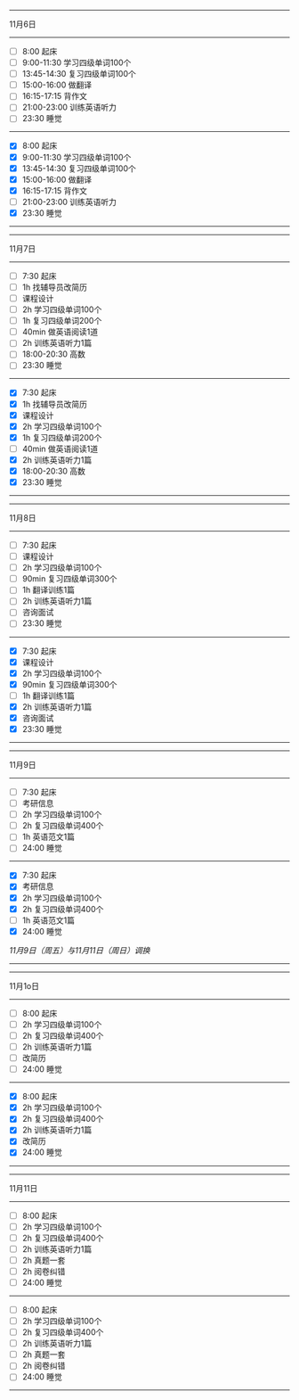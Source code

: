 ___
11月6日
***
- [ ] 8:00  起床
- [ ] 9:00-11:30  学习四级单词100个
- [ ] 13:45-14:30  复习四级单词100个
- [ ] 15:00-16:00  做翻译
- [ ] 16:15-17:15  背作文
- [ ] 21:00-23:00  训练英语听力
- [ ] 23:30  睡觉
***
- [x] 8:00  起床
- [x] 9:00-11:30  学习四级单词100个
- [x] 13:45-14:30  复习四级单词100个
- [x] 15:00-16:00  做翻译
- [x] 16:15-17:15  背作文
- [ ] 21:00-23:00  训练英语听力
- [x] 23:30  睡觉
___

___
11月7日
***
- [ ] 7:30  起床
- [ ] 1h 找辅导员改简历
- [ ] 课程设计
- [ ] 2h 学习四级单词100个
- [ ] 1h 复习四级单词200个
- [ ] 40min 做英语阅读1道
- [ ] 2h 训练英语听力1篇
- [ ] 18:00-20:30 高数
- [ ] 23:30 睡觉
***
- [x] 7:30  起床
- [x] 1h 找辅导员改简历
- [x] 课程设计
- [x] 2h 学习四级单词100个
- [x] 1h 复习四级单词200个
- [ ] 40min 做英语阅读1道
- [x] 2h 训练英语听力1篇
- [x] 18:00-20:30 高数
- [x] 23:30 睡觉
___

___
11月8日
***
- [ ] 7:30  起床
- [ ] 课程设计
- [ ] 2h 学习四级单词100个
- [ ] 90min 复习四级单词300个
- [ ] 1h 翻译训练1篇
- [ ] 2h 训练英语听力1篇
- [ ] 咨询面试
- [ ] 23:30 睡觉
***
- [x] 7:30  起床
- [x] 课程设计
- [x] 2h 学习四级单词100个
- [x] 90min 复习四级单词300个
- [ ] 1h 翻译训练1篇
- [x] 2h 训练英语听力1篇
- [x] 咨询面试
- [x] 23:30 睡觉
___

___
11月9日
***
- [ ] 7:30  起床
- [ ] 考研信息
- [ ] 2h 学习四级单词100个
- [ ] 2h 复习四级单词400个
- [ ] 1h 英语范文1篇
- [ ] 24:00 睡觉
***
- [x] 7:30  起床
- [x] 考研信息
- [x] 2h 学习四级单词100个
- [x] 2h 复习四级单词400个
- [ ] 1h 英语范文1篇
- [x] 24:00 睡觉
  
*11月9日（周五）与11月11日（周日）调换*
___

___
11月1o日
***
- [ ] 8:00  起床
- [ ] 2h 学习四级单词100个
- [ ] 2h 复习四级单词400个
- [ ] 2h 训练英语听力1篇
- [ ] 改简历
- [ ] 24:00 睡觉
***
- [x] 8:00  起床
- [x] 2h 学习四级单词100个
- [x] 2h 复习四级单词400个
- [x] 2h 训练英语听力1篇
- [x] 改简历
- [x] 24:00 睡觉
___

___
11月11日
***
- [ ] 8:00  起床
- [ ] 2h 学习四级单词100个
- [ ] 2h 复习四级单词400个
- [ ] 2h 训练英语听力1篇
- [ ] 2h 真题一套
- [ ] 2h 阅卷纠错
- [ ] 24:00 睡觉
***
- [ ] 8:00  起床
- [ ] 2h 学习四级单词100个
- [ ] 2h 复习四级单词400个
- [ ] 2h 训练英语听力1篇
- [ ] 2h 真题一套
- [ ] 2h 阅卷纠错
- [ ] 24:00 睡觉
___
